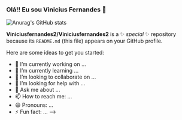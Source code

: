 ### Olá!! Eu sou Vinicius Fernandes 👋

![Anurag's GitHub stats](https://github-readme-stats.vercel.app/api?username=anuraghazra&show_icons=true&theme=dark&custom_logo_url=https://github.githubassets.com/images/modules/logos_page/Octocat.png)



**Viniciusfernandes2/Viniciusfernandes2** is a ✨ _special_ ✨ repository because its `README.md` (this file) appears on your GitHub profile.

Here are some ideas to get you started:

- 🔭 I’m currently working on ...
- 🌱 I’m currently learning ...
- 👯 I’m looking to collaborate on ...
- 🤔 I’m looking for help with ...
- 💬 Ask me about ...
- 📫 How to reach me: ...
- 😄 Pronouns: ...
- ⚡ Fun fact: ...
-->
